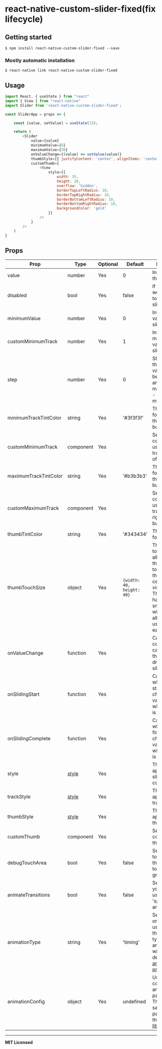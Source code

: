 # react-native-custom-slider-fixed(fix lifecycle)

## Getting started

`$ npm install react-native-custom-slider-fixed --save`

### Mostly automatic installation

`$ react-native link react-native-custom-slider-fixed`

## Usage
```javascript
import React, { useState } from "react"
import { View } from "react-native"
import Slider from 'react-native-custom-slider-fixed';

const SliderApp = props => {

    const [value, setValue] = useState(15);

    return (
        <Slider
            value={value}
            minimumValue={0}
            maximumValue={50}
            onValueChange={(value) => setValue(value)}
            thumbStyle={{ justifyContent: 'center', alignItems: 'center', width: 25 }}
            customThumb={
                <View
                    style={{
                        width: 35,
                        height: 20,
                        overflow: 'hidden',
                        borderTopLeftRadius: 10,
                        borderTopRightRadius: 10,
                        borderBottomLeftRadius: 10,
                        borderBottomRightRadius: 10,
                        backgroundColor: 'gold' 
                    }}
                />
            }
        />
    )
}

```

## Props

Prop                  | Type      | Optional | Default                   | Description
--------------------- | --------- | -------- | ------------------------- | -----------
value                 | number    | Yes      | 0                         | Initial value of the slider
disabled              | bool      | Yes      | false                     | If true the user won't be able to move the slider
minimumValue          | number    | Yes      | 0                         | Initial minimum value of the slider
customMinimumTrack    | number    | Yes      | 1                         | Initial maximum value of the slider
step                  | number    | Yes      | 0                         | Step value of the slider. The value should be between 0 and maximumValue - minimumValue)
minimumTrackTintColor | string    | Yes      | '#3f3f3f'                 | The color used for the track to the left of the button
customMinimumTrack    | component | Yes      |                           | Sets an custom component used for the track to the left of the button.
maximumTrackTintColor | string    | Yes      | '#b3b3b3'                 | The color used for the track to the right of the button
customMaximumTrack    | component | Yes      |                           | Sets an custom component used for the track to the right of the button.
thumbTintColor        | string    | Yes      | '#343434'                 | The color used for the thumb
thumbTouchSize        | object    | Yes      | `{width: 40, height: 40}` | The size of the touch area that allows moving the thumb. The touch area has the same center as the visible thumb. This allows to have a visually small thumb while still allowing the user to move it easily.
onValueChange         | function  | Yes      |                           | Callback continuously called while the user is dragging the slider
onSlidingStart        | function  | Yes      |                           | Callback called when the user starts changing the value (e.g. when the slider is pressed)
onSlidingComplete     | function  | Yes      |                           | Callback called when the user finishes changing the value (e.g. when the slider is released)
style                 | [style](http://facebook.github.io/react-native/docs/view.html#style)     | Yes      |                           | The style applied to the slider container
trackStyle            | [style](http://facebook.github.io/react-native/docs/view.html#style)     | Yes      |                           | The style applied to the track
thumbStyle            | [style](http://facebook.github.io/react-native/docs/view.html#style)     | Yes      |                           | The style applied to the thumb
customThumb           | component | Yes      |                           | Sets an custom component for the thumb.
debugTouchArea        | bool      | Yes      | false                     | Set this to true to visually see the thumb touch rect in green.
animateTransitions    | bool      | Yes      | false                     | Set to true if you want to use the default 'spring' animation
animationType         | string    | Yes      | 'timing'                  | Set to 'spring' or 'timing' to use one of those two types of animations with the default [animation properties](https://facebook.github.io/react-native/docs/animations.html).
animationConfig       | object    | Yes      | undefined                 | Used to configure the animation parameters.  These are the same parameters in the [Animated library](https://facebook.github.io/react-native/docs/animations.html). 


---

**MIT Licensed**